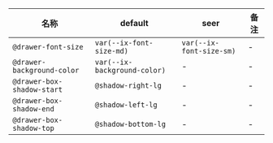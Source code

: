 | 名称 | default | seer | 备注 |
| --- | --- | --- | --- |
| `@drawer-font-size` | `var(--ix-font-size-md)` | `var(--ix-font-size-sm)` | - |
| `@drawer-background-color` | `var(--ix-background-color)` | - | - |
| `@drawer-box-shadow-start` | `@shadow-right-lg` | - | - |
| `@drawer-box-shadow-end` | `@shadow-left-lg` | - | - |
| `@drawer-box-shadow-top` | `@shadow-bottom-lg` | - | - |
